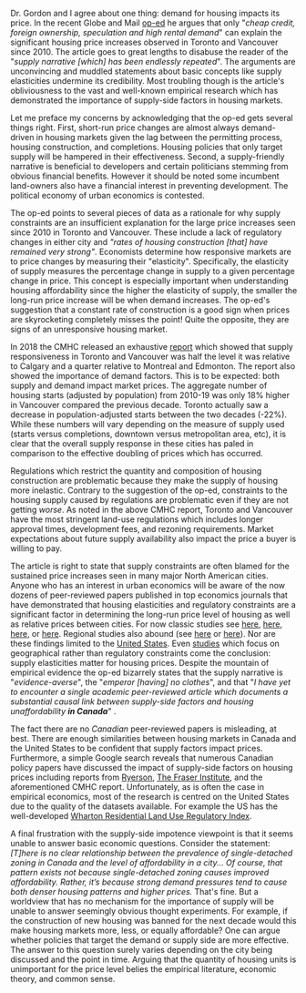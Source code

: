 
Dr. Gordon and I agree about one thing: demand for housing impacts its price. In the recent Globe and Mail [op-ed](https://www.theglobeandmail.com/opinion/article-the-supply-crisis-in-canadas-housing-market-isnt-backed-up-by-the/) he argues that only "*cheap credit, foreign ownership, speculation and high rental demand*" can explain the significant housing price increases observed in Toronto and Vancouver since 2010. The article goes to great lengths to disabuse the reader of the "*supply narrative \[which\] has been endlessly repeated*". The arguments are unconvincing and muddled statements about basic concepts like supply elasticities undermine its credibility. Most troubling though is the article's obliviousness to the vast and well-known empirical research which has demonstrated the importance of supply-side factors in housing markets. 

Let me preface my concerns by acknowledging that the op-ed gets several things right. First, short-run price changes are almost always demand-driven in housing markets given the lag between the permitting process, housing construction, and completions. Housing policies that only target supply will be hampered in their effectiveness. Second, a supply-friendly narrative is beneficial to developers and certain politicians stemming from obvious financial benefits. However it should be noted some incumbent land-owners also have a financial interest in preventing development. The political economy of urban economics is contested.

The op-ed points to several pieces of data as a rationale for why supply constraints are an insufficient explanation for the large price increases seen since 2010 in Toronto and Vancouver. These include a lack of regulatory changes in either city and *"rates of housing construction \[that\] have remained very strong"*. Economists determine how responsive markets are to price changes by measuring their "elasticity". Specifically, the elasticity of supply measures the percentage change in supply to a given percentage change in price. This concept is especially important when understanding housing affordability since the higher the elasticity of supply, the smaller the long-run price increase will be when demand increases. The op-ed's suggestion that a constant rate of construction is a good sign when prices are skyrocketing completely misses the point! Quite the opposite, they are signs of an unresponsive housing market. 

In 2018 the CMHC released an exhaustive [report](https://www.cmhc-schl.gc.ca/en/data-and-research/publications-and-reports/examining-escalating-house-prices-in-large-canadian-metropolitan-centres) which showed that supply responsiveness in Toronto and Vancouver was half the level it was relative to Calgary and a quarter relative to Montreal and Edmonton. The report also showed the importance of demand factors. This is to be expected: both supply and demand impact market prices. The aggregate number of housing starts (adjusted by population) from 2010-19 was only 18% higher in Vancouver compared the previous decade. Toronto actually saw a decrease in population-adjusted starts between the two decades (-22%). While these numbers will vary depending on the measure of supply used (starts versus completions, downtown versus metropolitan area, etc), it is clear that the overall supply response in these cities has paled in comparison to the effective doubling of prices which has occurred. 

Regulations which restrict the quantity and composition of housing construction are problematic because they make the supply of housing more inelastic. Contrary to the suggestion of the op-ed, constraints to the housing supply caused by regulations are problematic even if they are not getting *worse*. As noted in the above CMHC report, Toronto and Vancouver have the most stringent land-use regulations which includes longer approval times, development fees, and rezoning requirements. Market expectations about  future supply availability also impact the price a buyer is willing to pay.   

The article is right to state that supply constraints are often blamed for the sustained price increases seen in many major North American cities. Anyone who has an interest in urban economics will be aware of the now dozens of peer-reviewed papers published in top economics journals that have demonstrated that housing elasticities and regulatory constraints are a significant factor in determining the long-run price level of housing as well as relative prices between cities. For now classic studies see [here](https://www.nber.org/papers/w10124), [here](https://www.aeaweb.org/articles?id=10.1257/mac.20170388), [here](https://papers.ssrn.com/sol3/papers.cfm?abstract_id=930200), or [here](https://www.sciencedirect.com/science/article/abs/pii/S0094119007001180). Regional studies also abound (see [here](https://www.sciencedirect.com/science/article/abs/pii/S016604621100072X) or [here](https://www.sciencedirect.com/science/article/abs/pii/S0094119008000582)). Nor are these findings limited to the [United States](https://onlinelibrary.wiley.com/doi/abs/10.1111/ecoj.12213). Even [studies](https://academic.oup.com/qje/article-abstract/125/3/1253/1903664?redirectedFrom=fulltext) which focus on geographical rather than regulatory constraints  come the conclusion: supply elasticities matter for housing prices. Despite the mountain of empirical evidence the op-ed bizarrely states that the supply narrative is "*evidence-averse*", the "*emperor \[having\] no clothes*", and that "<i>I have yet to encounter a single academic peer-reviewed article which documents a substantial causal link between supply-side factors and housing unaffordability **in Canada**</i>" .

The fact there are no *Canadian* peer-reviewed papers is misleading, at best. There are enough similarities between housing markets in Canada and the United States to be confident that supply factors impact prices. Furthermore, a simple Google search reveals that numerous Canadian policy papers have discussed the impact of supply-side factors on housing prices including reports from [Ryerson](https://tinyurl.com/y4l5fpao), [The Fraser Institute](https://tinyurl.com/yyqcr5bm), and the aforementioned CMHC report. Unfortunately, as is often the case in empirical economics, most of the research is centred on the United States due to the quality of the datasets available. For example the US has the well-developed [Wharton Residential Land Use Regulatory Index](https://tinyurl.com/y6se265b). 

A final frustration with the supply-side impotence viewpoint is that it seems unable to answer basic economic questions. Consider the statement: *\[T\]here is no clear relationship between the prevalence of single-detached zoning in Canada and the level of affordability in a city... Of course, that pattern exists not because single-detached zoning causes improved affordability. Rather, it’s because strong demand pressures tend to cause both denser housing patterns and higher prices.* That's fine. But a worldview that has no mechanism for the importance of supply will be unable to answer seemingly obvious thought experiments. For example, if the construction of new housing was banned for the next decade would this make housing markets more, less, or equally affordable? One can argue whether policies that target the demand or supply side are more effective. The answer to this question surely varies depending on the city being discussed and the point in time. Arguing that the quantity of housing units is unimportant for the price level belies the empirical literature, economic theory, and common sense.
